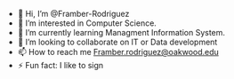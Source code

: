 - 👋 Hi, I’m @Framber-Rodriguez
- 👀 I’m interested in Computer Science.
- 🌱 I’m currently learning Managment Information System.
- 💞️ I’m looking to collaborate on IT or Data development
- 📫 How to reach me Framber.rodriguez@oakwood.edu
- ⚡ Fun fact: I like to sign

<!---
Framber-Rodriguez/Framber-Rodriguez is a ✨ special ✨ repository because its `README.md` (this file) appears on your GitHub profile.
You can click the Preview link to take a look at your changes.
--->
